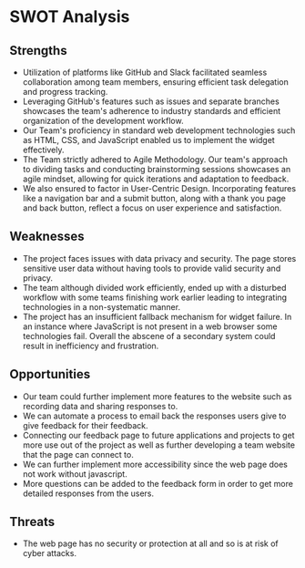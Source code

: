 # SWOT Analysis

## Strengths
- Utilization of platforms like GitHub and Slack facilitated seamless collaboration among team members, ensuring efficient task delegation and progress tracking.
- Leveraging GitHub's features such as issues and separate branches showcases the team's adherence to industry standards and efficient organization of the development workflow.
- Our Team's proficiency in standard web development technologies such as HTML, CSS, and JavaScript enabled us to implement the widget effectively.
- The Team strictly adhered to Agile Methodology. Our team's approach to dividing tasks and conducting brainstorming sessions showcases an agile mindset, allowing for quick iterations and adaptation to feedback.
- We also ensured to factor in User-Centric Design. Incorporating features like a navigation bar and a submit button, along with a thank you page and back button, reflect a focus on user experience and satisfaction.



## Weaknesses
- The project faces issues with data privacy and security. The page stores sensitive user data without having tools to provide valid security and privacy.
- The team although divided work efficiently, ended up with a disturbed workflow with some teams finishing work earlier leading to integrating technologies in a non-systematic manner.
- The project has an insufficient fallback mechanism for widget failure. In an instance where JavaScript is not present in a web browser some technologies fail. Overall the abscene of a secondary system could result in inefficiency and frustration. 

## Opportunities
- Our team could further implement more features to the website such as recording data and sharing responses to. 
- We can automate a process to email back the responses users give to give feedback for their feedback.
- Connecting our feedback page to future applications and projects to get more use out of the project as well as further developing a team website that the page can connect to. 
- We can further implement more accessibility since the web page does not work without javascript.
- More questions can be added to the feedback form in order to get more detailed responses from the users.


## Threats
- The web page has no security or protection at all and so is at risk of cyber attacks.


